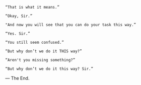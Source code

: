     “That is what it means.”

    “Okay, Sir.”

    "And now you will see that you can do your task this way.”

    “Yes. Sir.”

    “You still seem confused.”

    “But why don’t we do it THIS way?”

    “Aren't you missing something?”

    “But why don’t we do it this way? Sir.”

— The End.